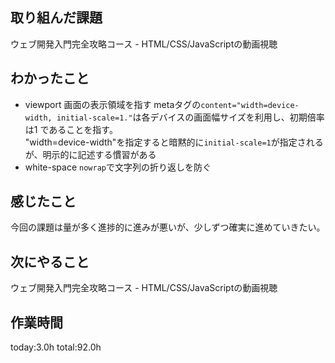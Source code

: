 ## 取り組んだ課題
ウェブ開発入門完全攻略コース - HTML/CSS/JavaScriptの動画視聴
## わかったこと
  * viewport
    画面の表示領域を指す
    metaタグの`content="width=device-width, initial-scale=1."`は各デバイスの画面幅サイズを利用し、初期倍率は1 であることを指す。   
    "width=device-width"を指定すると暗黙的に`initial-scale=1`が指定されるが、明示的に記述する慣習がある
  * white-space
   `nowrap`で文字列の折り返しを防ぐ 
## 感じたこと
  今回の課題は量が多く進捗的に進みが悪いが、少しずつ確実に進めていきたい。
## 次にやること 
ウェブ開発入門完全攻略コース - HTML/CSS/JavaScriptの動画視聴
## 作業時間
 today:3.0h
 total:92.0h
